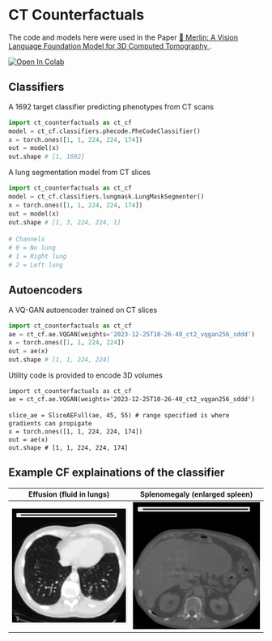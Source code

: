 # CT Counterfactuals

The code and models here were used in the Paper [📄 Merlin: A Vision Language Foundation Model for 3D Computed Tomography
](https://arxiv.org/abs/2406.06512).


[![Open In Colab](https://colab.research.google.com/assets/colab-badge.svg)]([https://colab.research.google.com/github/ieee8023/latentshift/blob/main/example.ipynb](https://github.com/ieee8023/ct-counterfactuals/blob/main/pleural-effusion.ipynb))

## Classifiers

A 1692 target classifier predicting phenotypes from CT scans
```python
import ct_counterfactuals as ct_cf
model = ct_cf.classifiers.phecode.PheCodeClassifier()
x = torch.ones([1, 1, 224, 224, 174])
out = model(x)
out.shape # [1, 1692]
```

A lung segmentation model from CT slices
```python
import ct_counterfactuals as ct_cf
model = ct_cf.classifiers.lungmask.LungMaskSegmenter()
x = torch.ones([1, 1, 224, 224, 174])
out = model(x)
out.shape # [1, 3, 224, 224, 1]

# Channels
# 0 = No lung
# 1 = Right lung
# 2 = Left lung
```

## Autoencoders

A VQ-GAN autoencoder trained on CT slices
```python
import ct_counterfactuals as ct_cf
ae = ct_cf.ae.VQGAN(weights='2023-12-25T10-26-40_ct2_vqgan256_sddd')
x = torch.ones([1, 1, 224, 224])
out = ae(x)
out.shape # [1, 1, 224, 224]
```

Utility code is provided to encode 3D volumes
```
import ct_counterfactuals as ct_cf
ae = ct_cf.ae.VQGAN(weights='2023-12-25T10-26-40_ct2_vqgan256_sddd')

slice_ae = SliceAEFull(ae, 45, 55) # range specified is where gradients can propigate
x = torch.ones([1, 1, 224, 224, 174])
out = ae(x)
out.shape # [1, 1, 224, 224, 174]
```

## Example CF explainations of the classifier

| Effusion (fluid in lungs) | Splenomegaly (enlarged spleen)|
| ----------- | ----------- |
| <img src="docs/effusion2.gif" width="100%"> |  <img src="docs/Splenomegaly.gif" width="100%"> | 
